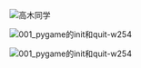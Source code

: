 ![高木同学](https://gitee.com/XiaoHuZi23/tuchuang/raw/master/高木同学.jpg)



![001_pygame的init和quit-w254](https://gitee.com/XiaoHuZi23/tuchuang/raw/master/clip_image002-1547608564071.jpg)

![001_pygame的init和quit-w254](http://qxmapdepot.xiaoq11.cn/picture/clip_image002-1547608564071.jpg)